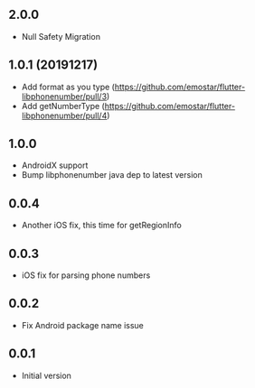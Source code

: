 ## 2.0.0

- Null Safety Migration

## 1.0.1 (20191217)

- Add format as you type (https://github.com/emostar/flutter-libphonenumber/pull/3)
- Add getNumberType (https://github.com/emostar/flutter-libphonenumber/pull/4)

## 1.0.0

- AndroidX support
- Bump libphonenumber java dep to latest version

## 0.0.4

- Another iOS fix, this time for getRegionInfo

## 0.0.3

- iOS fix for parsing phone numbers

## 0.0.2

- Fix Android package name issue

## 0.0.1

- Initial version
